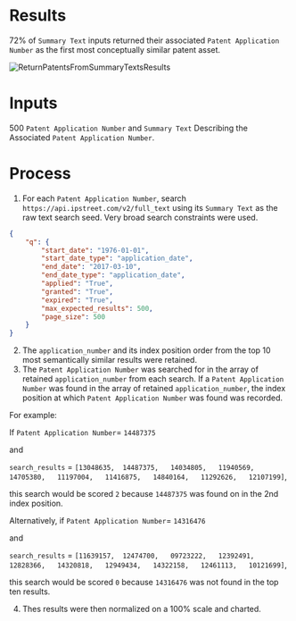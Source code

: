 # Results
 72% of `Summary Text` inputs returned their associated `Patent Application Number` as the first most conceptually similar patent asset.

 ![ReturnPatentsFromSummaryTextsResults](http://i.imgur.com/rfS1go5.png)
 
 
# Inputs
500 `Patent Application Number` and `Summary Text` Describing the Associated `Patent Application Number`.

# Process
1. For each `Patent Application Number`, search `https://api.ipstreet.com/v2/full_text` using its `Summary Text` as the raw text search seed.
Very broad search constraints were used.
```json
{
	"q": {
		"start_date": "1976-01-01",
		"start_date_type": "application_date",
		"end_date": "2017-03-10",
		"end_date_type": "application_date",
		"applied": "True",
		"granted": "True",
		"expired": "True",
		"max_expected_results": 500,
		"page_size": 500
	}
}
```

2. The `application_number` and its index position order from the top 10 most semantically similar results were retained.
3. The `Patent Application Number` was searched for in the array of retained `application_number` from each search. If a `Patent Application Number` was found in the array of retained `application_number`, the index position at which `Patent Application Number` was found was recorded.

For example:

If `Patent Application Number`= `14487375`	

and

`search_results` = `[13048635,	14487375,	14034805,	11940569,	14705380,	11197004,	11416875,	14840164,	11292626,	12107199]`,

this search would be scored `2` because `14487375` was found on in the 2nd index position.

Alternatively, if
`Patent Application Number`= `14316476`	

and 

`search_results` = `[11639157,	12474700,	09723222,	12392491,	12828366,	14320818,	12949434,	14322158,	12461113,	10121699]`,

this search would be scored `0` because `14316476` was not found in the top ten results.

4. Thes results were then normalized on a 100% scale and charted.


